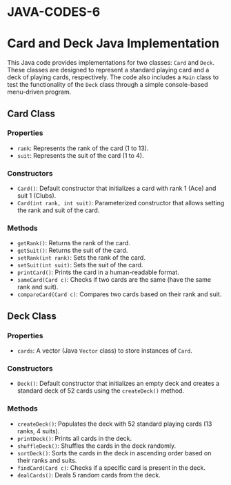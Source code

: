 # JAVA-CODES-6

# Card and Deck Java Implementation

This Java code provides implementations for two classes: `Card` and `Deck`. These classes are designed to represent a standard playing card and a deck of playing cards, respectively. The code also includes a `Main` class to test the functionality of the `Deck` class through a simple console-based menu-driven program.

## Card Class

### Properties
- `rank`: Represents the rank of the card (1 to 13).
- `suit`: Represents the suit of the card (1 to 4).

### Constructors
- `Card()`: Default constructor that initializes a card with rank 1 (Ace) and suit 1 (Clubs).
- `Card(int rank, int suit)`: Parameterized constructor that allows setting the rank and suit of the card.

### Methods
- `getRank()`: Returns the rank of the card.
- `getSuit()`: Returns the suit of the card.
- `setRank(int rank)`: Sets the rank of the card.
- `setSuit(int suit)`: Sets the suit of the card.
- `printCard()`: Prints the card in a human-readable format.
- `sameCard(Card c)`: Checks if two cards are the same (have the same rank and suit).
- `compareCard(Card c)`: Compares two cards based on their rank and suit.

## Deck Class

### Properties
- `cards`: A vector (Java `Vector` class) to store instances of `Card`.

### Constructors
- `Deck()`: Default constructor that initializes an empty deck and creates a standard deck of 52 cards using the `createDeck()` method.

### Methods
- `createDeck()`: Populates the deck with 52 standard playing cards (13 ranks, 4 suits).
- `printDeck()`: Prints all cards in the deck.
- `shuffleDeck()`: Shuffles the cards in the deck randomly.
- `sortDeck()`: Sorts the cards in the deck in ascending order based on their ranks and suits.
- `findCard(Card c)`: Checks if a specific card is present in the deck.
- `dealCards()`: Deals 5 random cards from the deck.
